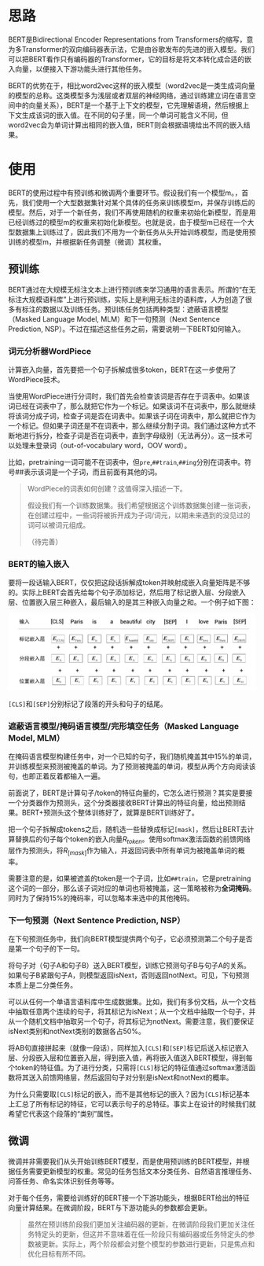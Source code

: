 # 思路

BERT是Bidirectional Encoder Representations from Transformers的缩写，意为多Transformer的双向编码器表示法，它是由谷歌发布的先进的嵌入模型。我们可以把BERT看作只有编码器的Transformer，它的目标是将文本转化成合适的嵌入向量，以便接入下游功能头进行其他任务。

BERT的优势在于，相比word2vec这样的嵌入模型（word2vec是一类生成词向量的模型的总称。这类模型多为浅层或者双层的神经网络，通过训练建立词在语言空间中的向量关系），BERT是一个基于上下文的模型，它先理解语境，然后根据上下文生成该词的嵌入值。在不同的句子里，同一个单词可能含义不同，但word2vec会为单词计算出相同的嵌入值，BERT则会根据语境给出不同的嵌入结果。

# 使用

BERT的使用过程中有预训练和微调两个重要环节。假设我们有一个模型m。，首先，我们使用一个大型数据集针对某个具体的任务来训练模型m，并保存训练后的模型。然后，对于一个新任务，我们不再使用随机的权重来初始化新模型，而是用已经训练过的模型m的权重来初始化新模型。也就是说，由于模型m已经在一个大型数据集上训练过了，因此我们不用为一个新任务从头开始训练模型，而是使用预训练的模型m，并根据新任务调整（微调）其权重。

## 预训练

BERT通过在大规模无标注文本上进行预训练来学习通用的语言表示。所谓的“在无标注大规模语料库”上进行预训练，实际上是利用无标注的语料库，人为创造了很多有标注的数据以及训练任务。预训练任务包括两种类型：遮蔽语言模型（Masked Language Model, MLM）和下一句预测（Next Sentence Prediction, NSP）。不过在描述这些任务之前，需要说明一下BERT如何输入。

### 词元分析器WordPiece

计算嵌入向量，首先要把一个句子拆解成很多token，BERT在这一步使用了WordPiece技术。

当使用WordPiece进行分词时，我们首先会检查该词是否存在于词表中。如果该词已经在词表中了，那么就把它作为一个标记。如果该词不在词表中，那么就继续将该词分成子词，检查子词是否在词表中。如果该子词在词表中，那么就把它作为一个标记。但如果子词还是不在词表中，那么继续分割子词。我们通过这种方式不断地进行拆分，检查子词是否在词表中，直到字母级别（无法再分）。这一技术可以处理未登录词（out-of-vocabulary word，OOV word）。

比如，pretraining一词可能不在词表中，但`pre`,`##train`,`##ing`分别在词表中。符号##表示该词是一个子词，而且前面有其他的词。

> WordPiece的词表如何创建？这值得深入描述一下。
>
> 假设我们有一个训练数据集。我们希望根据这个训练数据集创建一张词表，在创建过程中，一些词将被拆开成为子词/词元，以期未来遇到的没见过的词可以被词元组成。
>
> （待完善）

### BERT的输入嵌入

要将一段话输入BERT，仅仅把这段话拆解成token并映射成嵌入向量矩阵是不够的。实际上BERT会首先给每个句子添加标记，然后用了标记嵌入层、分段嵌入层、位置嵌入层三种嵌入，最后输入的是其三种嵌入向量之和。一个例子如下图：

![image-20240410144540572](.\img\image-20240410144540572.png)

`[CLS]`和`[SEP]`分别标记了段落的开头和句子的结尾。

### 遮蔽语言模型/掩码语言模型/完形填空任务（Masked Language Model, MLM）

在掩码语言模型构建任务中，对一个已知的句子，我们随机掩盖其中15%的单词，并训练模型来预测被掩盖的单词。为了预测被掩盖的单词，模型从两个方向阅读该句，也即正着反着都输入一遍。

前面说了，BERT是计算句子/token的特征向量的，它怎么进行预测？其实是要接一个分类器作为预测头，这个分类器接收BERT计算出的特征向量，给出预测结果。BERT+预测头这个整体训练好了，就算是BERT训练好了。

把一个句子拆解成tokens之后，随机选一些替换成标记`[mask]`，然后让BERT去计算替换后的句子每个token的嵌入向量$R_{token}$。使用softmax激活函数的前馈网络层作为预测头，将$R_{[mask]}$作为输入，并返回词表中所有单词为被掩盖单词的概率。

需要注意的是，如果被遮盖的token是一个子词，比如`##train`，它是pretraining这个词的一部分，那么该子词对应的单词也将被掩盖，这一策略被称为**全词掩码**。同时为了保持15%的掩码率，可以忽略本来选中的其他掩码。

### 下一句预测（Next Sentence Prediction, NSP）

在下句预测任务中，我们向BERT模型提供两个句子，它必须预测第二个句子是否是第一个句子的下一句。

将句子对（句子A和句子B）送入BERT模型，训练它预测句子B与句子A的关系。如果句子B紧跟句子A，则模型返回isNext，否则返回notNext。可见，下句预测本质上是二分类任务。

可以从任何一个单语言语料库中生成数据集。比如，我们有多份文档，从一个文档中抽取任意两个连续的句子，将其标记为isNext；从一个文档中抽取一个句子，并从一个随机文档中抽取另一个句子，将其标记为notNext。需要注意，我们要保证isNext类别和notNext类别的数据各占50%。

将AB句直接拼起来（就像一段话），同样加入`[CLS]`和`[SEP]`标记后送入标记嵌入层、分段嵌入层和位置嵌入层，得到嵌入值，再将嵌入值送入BERT模型，得到每个token的特征值。为了进行分类，只需将`[CLS]`标记的特征值通过softmax激活函数将其送入前馈网络层，然后返回句子对分别是isNext和notNext的概率。

为什么只需要取`[CLS]`标记的嵌入，而不是其他标记的嵌入？因为`[CLS]`标记基本上汇总了所有标记的特征，它可以表示句子的总特征。事实上在设计的时候我们就希望它代表这个段落的“类别”属性。

## 微调

微调并非需要我们从头开始训练BERT模型，而是使用预训练的BERT模型，并根据任务需要更新模型的权重。常见的任务包括文本分类任务、自然语言推理任务、问答任务、命名实体识别任务等等。

对于每个任务，需要给训练好的BERT接一个下游功能头，根据BERT给出的特征向量计算结果。在微调阶段，BERT与下游功能头的参数都会更新。

> 虽然在预训练阶段我们更加关注编码器的更新，在微调阶段我们更加关注任务特定头的更新，但这并不意味着在任一阶段只有编码器或任务特定头的参数被更新。实际上，两个阶段都会对整个模型的参数进行更新，只是焦点和优化目标有所不同。